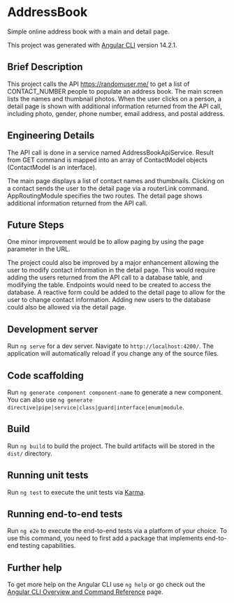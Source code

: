 # AddressBook

Simple online address book with a main and detail page.

This project was generated with [Angular CLI](https://github.com/angular/angular-cli) version 14.2.1.

## Brief Description

This project calls the API https://randomuser.me/ to get a list of CONTACT_NUMBER people to populate an address book. The main screen lists the names and thumbnail photos. When the user clicks on a person, a detail page is shown with additional information returned from the API call, including photo, gender, phone number, email address, and postal address.

## Engineering Details

The API call is done in a service named AddressBookApiService. Result from GET command is mapped into an array of ContactModel objects (ContactModel is an interface).

The main page displays a list of contact names and thumbnails. Clicking on a contact sends the user to the detail page via a routerLink command. AppRoutingModule specifies the two routes. The detail page shows additional information returned from the API call.

## Future Steps

One minor improvement would be to allow paging by using the page parameter in the URL.

The project could also be improved by a major enhancement allowing the user to modify contact information in the detail page. This would require adding the users returned from the API call to a database table, and modifying the table. Endpoints would need to be created to access the database. A reactive form could be added to the detail page to allow for the user to change contact information. Adding new users to the database could also be allowed via the detail page. 

## Development server

Run `ng serve` for a dev server. Navigate to `http://localhost:4200/`. The application will automatically reload if you change any of the source files.

## Code scaffolding

Run `ng generate component component-name` to generate a new component. You can also use `ng generate directive|pipe|service|class|guard|interface|enum|module`.

## Build

Run `ng build` to build the project. The build artifacts will be stored in the `dist/` directory.

## Running unit tests

Run `ng test` to execute the unit tests via [Karma](https://karma-runner.github.io).

## Running end-to-end tests

Run `ng e2e` to execute the end-to-end tests via a platform of your choice. To use this command, you need to first add a package that implements end-to-end testing capabilities.

## Further help

To get more help on the Angular CLI use `ng help` or go check out the [Angular CLI Overview and Command Reference](https://angular.io/cli) page.
